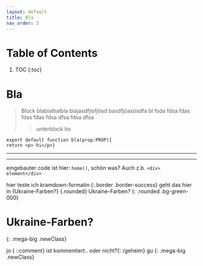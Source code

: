 ```yaml
---
layout: default
title: Bla
nav_order: 3
---
```

# Table of Contents
1. TOC
{:toc}

# Bla

> Block blablalbalbla
> blajasdfjlsfjösd
> basdfjöasösdfa
> bl  fsda fdsa fdas fdas fdas fdsa dfsa fdsa dfsa
>> unterblock
> ho

    export default function bla(prop:PROP){
    return <p> hi</p>}
***
***

eingebauter code ist hier: `home()`, schön was? Auch z.b. `<div> element</div>`

hier teste ich kramdown-formatin
{:.border .border-success}
geht das hier in 
{Ukraine-Farben?}
{.rounded} 
Ukraine-Farben?
{: .rounded .bg-green-000}
# Ukraine-Farben?
{: .mega-big .newClass}

jo { ::comment} ist kommentiert.. oder nicht?{: /geheim}
gu
{: .mega-big .newClass}
